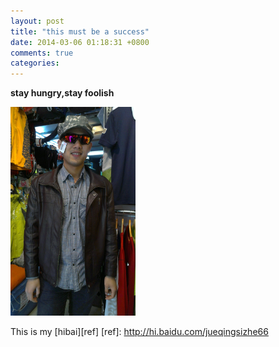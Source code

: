 ```yaml
---
layout: post
title: "this must be a success"
date: 2014-03-06 01:18:31 +0800
comments: true
categories: 
---
```


**stay hungry,stay foolish**

<img src="./zhaoliang.jpg" alt="zhao" title="liang" width="200" /> 

This is my [hibai][ref]
[ref]: http://hi.baidu.com/jueqingsizhe66
